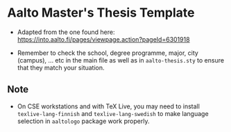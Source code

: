 Aalto Master's Thesis Template
=====

- Adapted from the one found here: https://into.aalto.fi/pages/viewpage.action?pageId=6301918

- Remember to check the school, degree programme, major, city (campus), ... etc in the main file as well as in `aalto-thesis.sty` to ensure that they match your situation.

Note
-----

- On CSE workstations and with TeX Live, you may need to install `texlive-lang-finnish` and `texlive-lang-swedish` to make language selection in `aaltologo` package work properly.

